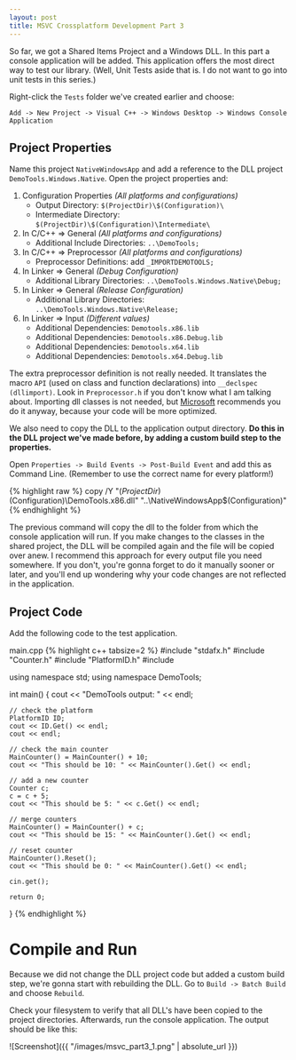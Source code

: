 ```yaml
---
layout: post
title: MSVC Crossplatform Development Part 3
---
```

So far, we got a Shared Items Project and a Windows DLL. In this part a console application will be added. This application offers the most direct way to test our library. (Well, Unit Tests aside that is. I do not want to go into unit tests in this series.)

Right-click the `Tests` folder we've created earlier and choose:

`Add -> New Project -> Visual C++ -> Windows Desktop -> Windows Console Application`

## Project Properties

Name this project `NativeWindowsApp` and add a reference to the DLL project `DemoTools.Windows.Native`. Open the project properties and:

1.  Configuration Properties *(All platforms and configurations)*
    * Output Directory: `$(ProjectDir)\$(Configuration)\`
    * Intermediate Directory: `$(ProjectDir)\$(Configuration)\Intermediate\`
2.  In C/C++ => General *(All platforms and configurations)*
    * Additional Include Directories: `..\DemoTools;`
3. In C/C++ => Preprocessor *(All platforms and configurations)*
    * Preprocessor Definitions: add `_IMPORTDEMOTOOLS;`
4. In Linker => General *(Debug Configuration)*
    * Additional Library Directories: `..\DemoTools.Windows.Native\Debug;`
5. In Linker => General *(Release Configuration)*
    * Additional Library Directories: `..\DemoTools.Windows.Native\Release;`
6. In Linker => Input *(Different values)*
    * Additional Dependencies: `Demotools.x86.lib`
    * Additional Dependencies: `Demotools.x86.Debug.lib`
    * Additional Dependencies: `Demotools.x64.lib`
    * Additional Dependencies: `Demotools.x64.Debug.lib`

The extra preprocessor definition is not really needed. It translates the macro `API` (used on class and function declarations) into `__declspec (dllimport)`. Look in `Preprocessor.h` if you don't know what I am talking about. Importing dll classes is not needed, but [Microsoft](https://msdn.microsoft.com/en-us/library/8fskxacy.aspx) recommends you do it anyway, because your code will be more optimized.

We also need to copy the DLL to the application output directory. **Do this in the DLL project we've made before, by adding a custom build step to the properties.**

Open `Properties -> Build Events -> Post-Build Event` and add this as Command Line. (Remember to use the correct name for every platform!)

{% highlight raw %}
copy /Y "$(ProjectDir)$(Configuration)\DemoTools.x86.dll" "..\NativeWindowsApp\$(Configuration)"
{% endhighlight %}

The previous command will copy the dll to the folder from which the console application will run. If you make changes to the classes in the shared project, the DLL will be compiled again and the file will be copied over anew. I recommend this approach for every output file you need somewhere. If you don't, you're gonna forget to do it manually sooner or later, and you'll end up wondering why your code changes are not reflected in the application.

## Project Code

Add the following code to the test application.

main.cpp
{% highlight c++ tabsize=2 %}
#include "stdafx.h"
#include "Counter.h"
#include "PlatformID.h"
#include <iostream>

using namespace std;
using namespace DemoTools;

int main()
{
	cout << "DemoTools output: " << endl;

	// check the platform
	PlatformID ID;
	cout << ID.Get() << endl;
	cout << endl;

	// check the main counter
	MainCounter() = MainCounter() + 10;
	cout << "This should be 10: " << MainCounter().Get() << endl;

	// add a new counter
	Counter c;
	c = c + 5;
	cout << "This should be 5: " << c.Get() << endl;

	// merge counters
	MainCounter() = MainCounter() + c;
	cout << "This should be 15: " << MainCounter().Get() << endl;

	// reset counter
	MainCounter().Reset();
	cout << "This should be 0: " << MainCounter().Get() << endl;

	cin.get();

	return 0;
}
{% endhighlight %}

# Compile and Run
Because we did not change the DLL project code but added a custom build step, we're gonna start with rebuilding the DLL. Go to `Build -> Batch Build` and choose `Rebuild`.

Check your filesystem to verify that all DLL's have been copied to the project directories. Afterwards, run the console application. The output should be like this:

![Screenshot]({{ "/images/msvc_part3_1.png" | absolute_url }})


